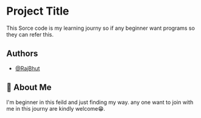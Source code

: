 
# Project Title

This Sorce code is my learning journy so if any beginner want programs so they can refer this.



## Authors

- [@RajBhut](https://github.com/RajBhut)


## 🚀 About Me
I'm beginner in this feild and just finding my way.
any one want to join with me in this journy are kindly welcome😁. 


